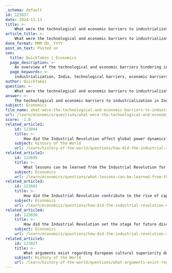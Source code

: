```yaml
---
_schema: default
id: 123037
date: 2024-12-13
title: >-
    What were the technological and economic barriers to industrialization in India?
article_title: >-
    What were the technological and economic barriers to industrialization in India?
date_format: MMM DD, YYYY
post_on_text: Posted on
seo:
  title: QuickTakes | Economics
  page_description: >-
    An overview of the technological and economic barriers hindering industrialization in India, including infrastructure, capital, technology, social issues, regulation, and global competition.
  page_keywords: >-
    industrialization, India, technological barriers, economic barriers, infrastructure deficiencies, capital constraints, technological limitations, social concerns, regulatory environment, global competition
author: QuickTakes
question: >-
    What were the technological and economic barriers to industrialization in India?
answer: >-
    The technological and economic barriers to industrialization in India are multifaceted and have significantly impacted the country's industrial growth. Here are some of the key barriers:\n\n1. **Infrastructure Deficiencies**: One of the most critical barriers has been inadequate infrastructure. Efficient transportation systems, reliable power supply, and advanced communication networks are essential for industrial growth. However, India has struggled with these infrastructural challenges, leading to increased operational costs and reduced competitiveness for Indian industries.\n\n2. **Capital Constraints**: Access to capital is another significant barrier. Many industries, particularly small and medium enterprises (SMEs), face difficulties in securing the necessary funding for expansion and modernization. This lack of financial resources can hinder technological advancements and limit production capabilities.\n\n3. **Technological Limitations**: The adoption of modern technologies has been slow in many sectors. Issues such as management support, complexity, and compatibility with existing systems have made it challenging for industries to implement new technologies effectively. This technological lag can prevent industries from achieving higher productivity and efficiency.\n\n4. **Social Concerns**: Social factors, including labor issues and workforce skills, also pose barriers to industrialization. There is often a mismatch between the skills of the workforce and the requirements of modern industries, which can lead to inefficiencies and lower productivity.\n\n5. **Regulatory Environment**: The regulatory framework in India has historically been complex and restrictive, which can deter investment and slow down industrial growth. Although reforms have been introduced, navigating the regulatory landscape remains a challenge for many businesses.\n\n6. **Global Competition**: As India opens up to global markets, domestic industries face stiff competition from international players. This competition can pressure local industries to innovate and improve efficiency, but it can also pose challenges for those that are not prepared to compete on a global scale.\n\nThese barriers collectively impede India's industrial growth and competitiveness on the global stage, making it essential for policymakers to address these issues to foster a more conducive environment for industrialization.
subject: Economics
file_name: what-were-the-technological-and-economic-barriers-to-industrialization-in-india.md
url: /learn/economics/questions/what-were-the-technological-and-economic-barriers-to-industrialization-in-india
score: -1.0
related_article1:
    id: 123044
    title: >-
        How did the Industrial Revolution affect global power dynamics?
    subject: History of the World
    url: /learn/history-of-the-world/questions/how-did-the-industrial-revolution-affect-global-power-dynamics
related_article2:
    id: 123045
    title: >-
        What lessons can be learned from the Industrial Revolution for future economic development?
    subject: Economics
    url: /learn/economics/questions/what-lessons-can-be-learned-from-the-industrial-revolution-for-future-economic-development
related_article3:
    id: 123042
    title: >-
        How did the Industrial Revolution contribute to the rise of capitalism?
    subject: Economics
    url: /learn/economics/questions/how-did-the-industrial-revolution-contribute-to-the-rise-of-capitalism
related_article4:
    id: 123030
    title: >-
        How did the Industrial Revolution set the stage for future discussions on capitalism?
    subject: Economics
    url: /learn/economics/questions/how-did-the-industrial-revolution-set-the-stage-for-future-discussions-on-capitalism
related_article5:
    id: 123027
    title: >-
        What arguments exist regarding European cultural superiority during the Industrial Revolution?
    subject: History of the World
    url: /learn/history-of-the-world/questions/what-arguments-exist-regarding-european-cultural-superiority-during-the-industrial-revolution
---
```


&nbsp;